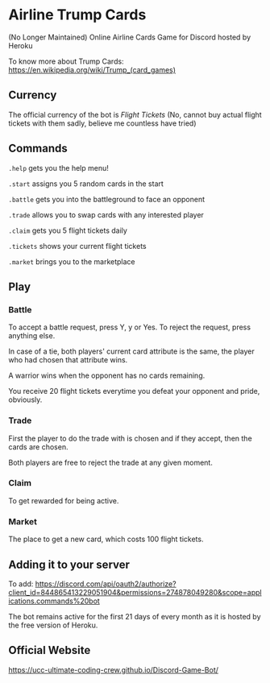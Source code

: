 # Airline Trump Cards
(No Longer Maintained)
Online Airline Cards Game for Discord hosted by Heroku 

To know more about Trump Cards: https://en.wikipedia.org/wiki/Trump_(card_games)

## Currency
The official currency of the bot is *Flight Tickets* (No, cannot buy actual flight tickets with them sadly, believe me countless have tried)

## Commands 
`.help` gets you the help menu!

`.start` assigns you 5 random cards in the start

`.battle` gets you into the battleground to face an opponent 

`.trade` allows you to swap cards with any interested player

`.claim` gets you 5 flight tickets daily

`.tickets` shows your current flight tickets

`.market` brings you to the marketplace

## Play 
### Battle
To accept a battle request, press Y, y or Yes. To reject the request, press anything else.

In case of a tie, both players' current card attribute is the same, the player who had chosen that attribute wins.

A warrior wins when the opponent has no cards remaining.

You receive 20 flight tickets everytime you defeat your opponent and pride, obviously. 

### Trade 
First the player to do the trade with is chosen and if they accept, then the cards are chosen.

Both players are free to reject the trade at any given moment.

### Claim
To get rewarded for being active.

### Market
The place to get a new card, which costs 100 flight tickets.

## Adding it to your server

To add: https://discord.com/api/oauth2/authorize?client_id=844865413229051904&permissions=274878049280&scope=applications.commands%20bot

The bot remains active for the first 21 days of every month as it is hosted by the free version of Heroku.

## Official Website 
https://ucc-ultimate-coding-crew.github.io/Discord-Game-Bot/





